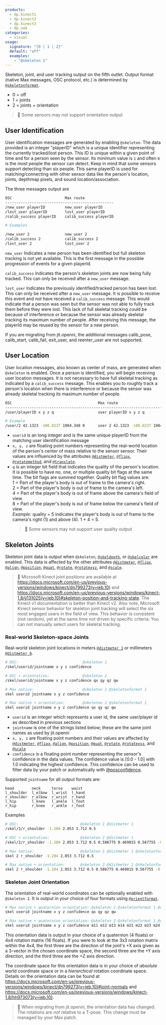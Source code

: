 ```yaml
---
products:
  - dp.kinect1
  - dp.kinect2
  - dp.kinect3
  - dp.oak
categories:
  - visual
usage:
  signature: "{0 | 1 | 2}"
  default: "off"
  examples:
    - "@skeleton 1"
---
```

Skeleton, joint, and user tracking output on the fifth outlet.
Output format (native Max messages, OSC protocol, etc.) is determined by
[`@skeletonformat`](skeletonformat.md).

* 0 = off
* 1 = joints
* 2 = joints + orientation

> :memo: Some sensors may not support orientation output

## User Identification

User identification messages are generated by enabling `@skeleton`.  The data provided is an
integer "playerID" which is a unique identifier representing the currently tracked/lost person.
This ID is unique within a given point of time and for a person seen by the sensor. Its
minimum value is `1` and often `6` is the most people the sensor can detect. Keep in mind that
some sensors support detecting than six people. This same playerID is used for
matching/connecting with other sensor data like the person's location, joints,
depthmap pixels, and sound location/association.

The three messages output are

```sh
OSC                        Max route                
-------------------------------------------------
/new_user playerID         new_user playerID
/lost_user playerID        lost_user playerID
/calib_success playerID    calib_success playerID

# Examples

/new_user 2                new_user 2
/calib_success 2           calib_success 2
/lost_user 2               lost_user 2
```

`new_user` Indicates a new person has been identified but full skeleton tracking is not yet available.
This is the first message in the possible progression of events for a given playerId.

`calib_success` Indicates the person's skeleton joints are now being fully tracked. This can only be
received after a `new_user` message.

`lost_user` Indicates the previously identified/tracked person has been lost. This can only be received
after a `new_user` message. It is possible to receive this event and _not_ have received a `calib_success`
message. This would indicate that a person was seen but the sensor was not able to fully track them before
they were lost. This lack of full skeletal tracking could be because of interference or because the sensor
was already skeletal tracking its maximum number of people. After receiving this message, the playerId may
be reused by the sensor for a new person.

If you are migrating from jit.openni, the additional messages calib_pose, calib_start, calib_fail,
exit_user, and reenter_user are not supported.

## User Location

User location messages, also known as center of mass, are generated when `@skeleton` is enabled.
Once a person is identified, you will begin receiving user location messages. It is not necessary
to have full skeletal tracking as indicated by a `calib_success` message. This enables you to
roughly track a person's location when there is interference or because the sensor was already
skeletal tracking its maximum number of people.

```sh
OSC                                       Max route
-----------------------------------------------------------------------------
/user/playerID x y z q                    user playerID x y z q

# Example
/user/2 42.1323 -100.8237 1984.348 0      user 2 42.1323 -100.8237 1984.348 0
```

* `userid` is an long integer and is the same unique playerID from the matching user identification message
* `x, y, z` are floating point numbers representing the real-world location of the person's center of mass
  relative to the sensor sensor. Their values are influenced by the attributes
  [`@distmeter`](distmeter.md), [`@flipx`](flipx.md), [`@rotatemethod`](rotatemethod.md), and
  [`@translate`](translate.md).
* `q` is an integer bit field that indicates the quality of the person's location. It is possible to
  have no, one, or multiple quality bit flags at the same time. The bit flags are summed together.
  Quality bit flag values are:  
  1 = Part of the player's body is out of frame to the camera's right.  
  2 = Part of the player's body is out of frame to the camera's left.  
  4 = Part of the player's body is out of frame above the camera's field of view.  
  8 = Part of the player's body is out of frame below the camera's field of view.  
  _Example:_ quality = 5 indicates the player's body is out of frame to the camera's right (1) and above (4). 1 + 4 = 5.
  > :memo: Some sensors may not support user quality output

## Skeleton Joints

Skeleton joint data is output when `@skeleton`, [`@skeldepth`](skeldepth.md), or [`@skelcolor`](skelcolor.md) are enabled.
This data is affected by the other attributes [`@distmeter`](distmeter.md), [`@flipx`](flipx.md), [`@align`](align.md),
[`@position`](position.md), [`@quat`](quat.md), [`@rotate`](rotate.md), [`@rotatexyz`](rotatexyz.md), and [`@scale`](scale.md).

> :memo: Microsoft Kinect joint positions are available at
> <https://docs.microsoft.com/en-us/previous-versions/windows/kinect/dn799273(v=ieb.10)> and
> <https://docs.microsoft.com/en-us/previous-versions/windows/kinect-1.8/jj131025(v=ieb.10)#skeleton-position-and-tracking-state>.
> The Kinect v1 documentation is better than Kinect v2. Also note, Microsoft Kinect sensor behavior for skeleton joint tracking
> will select the six most engaged users in the field of view. This behavior is consistent (not random), yet at the same time
> not driven by specific criteria. You can not manually select users for skeletal tracking.

### Real-world Skeleton-space Joints

Real-world skeleton joint locations in meters [`@distmeter 1`](distmeter.md) or millimeters [`@distmeter 0`](distmeter.md).

```sh
# OSC:                             @skeleton 1
/skel/userid/jointname x y z confidence

# OSC + orientation:               @skeleton 2
/skel/userid/jointname x y z confidence qx qy qz qw

# Max native:                      @skeleton 1 @skeletonformat 1
skel userid jointname x y z confidence

# Max native + orientation:        @skeleton 2 @skeletonformat 1
skel userid jointname x y z confidence qx qy qz qw
```

* `userid` is an integer which represents a user id, the same user/player id as described in previous sections
* `jointname` is one of the strings listed below; these are the same joint names as used by jit.openni
* `x, y, z` are floating point numbers and their values are affected by [`@distmeter`](distmeter.md),
  [`@flipx`](flipx.md), [`@align`](align.md), [`@position`](position.md), [`@quat`](quat.md),
  [`@rotate`](rotate.md), [`@rotatexyz`](rotatexyz.md), and [`@scale`](scale.md)
* `confidence` is a floating point number representing the sensor's confidence in the data values.
  The confidence value is [0.0 - 1.0] with 1.0 indicating the highest confidence. This confidence can be
  used to filter data by your patch or automatically with [@posconfidence](posconfidence.md).

Supported `jointname` for all output formats are:

    head        neck     torso    waist
    l_shoulder  l_elbow  l_wrist  l_hand
    r_shoulder  r_elbow  r_wrist  r_hand
    l_hip       l_knee   l_ankle  l_foot
    r_hip       r_knee   r_ankle  r_foot

Examples

```sh
# OSC:                            @skeleton 1 @distmeter 1
/skel/2/r_shoulder -1.204 2.053 3.712 0.5

# OSC + orientation:              @skeleton 2 @distmeter 1
/skel/2/r_shoulder -1.204 2.053 3.712 0.5 0.586775 0.469815 0.567755 -0.335593

# Max native:                     @skeleton 1 @distmeter 1 @skeletonformat 1
skel 2 r_shoulder -1.204 2.053 3.712 0.5

# Max native + orientation:       @skeleton 2 @distmeter 1 @skeletonformat 1
skel 2 r_shoulder -1.204 2.053 3.712 0.5 0.586775 0.469815 0.567755 -0.335593
```

### Skeleton Joint Orientation

The orientation of real-world coordinates can be optionally enabled with `@skeleton 2`. It is output
in your choice of four formats using [`@orientformat`](orientformat.md).

```sh
# Max native + quaternion orientation: @skeleton 2 @skeletonformat 1 @orientformat 0
skel userid jointname x y z confidence qx qy qz qw

# Max native + quaternion orientation: @skeleton 2 @skeletonformat 1 @orientformat 2
skel userid jointname x y z confidence m11 m12 m13 m14 m21 m22 m23 m24 m31 m32 m33 m34 m41 m42 m43 m44
```

This orientation data is output in your choice of a quaternion (4 floats) or 4x4 rotation matrix (16 floats).
If you were to look at the 3x3 rotation matrix within the 4x4, the first three are the direction of the
joint's +X axis given as a 3-vector in the chosen coordinate space, the second three are the +Y axis
direction, and the third three are the +Z axis direction.

The coordinate space for this orientation data is in your choice of *absolute* world coordinate space or
in a *hierarchical* rotation coordinate space. Details on the orientation data can be found at
<https://docs.microsoft.com/en-us/previous-versions/windows/kinect/dn799273(v=ieb.10)#joint-normals> and
<https://docs.microsoft.com/en-us/previous-versions/windows/kinect-1.8/hh973073(v=ieb.10)>.

> :memo: When migrating from jit.openni, the orientation data has changed. The rotations are *not*
> relative to a T-pose. This change must be managed by your Max patch.

